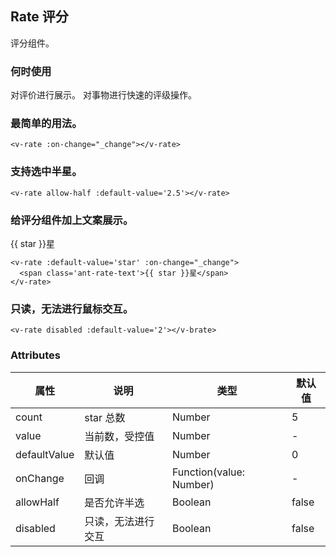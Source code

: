 <script>
  export default {
    data: function() {
      return {
        star: 3
      };
    },
    methods: {
      _change(val) {
        console.log('selected:' + val);
        this.star = val;
      }
    }
  }
</script>


## Rate 评分

评分组件。

### 何时使用

对评价进行展示。
对事物进行快速的评级操作。

### 最简单的用法。

<v-rate :on-change="_change"></v-rate>

```
<v-rate :on-change="_change"></v-rate>
```

### 支持选中半星。

<v-rate allow-half :default-value='2.5'></v-rate>

```
<v-rate allow-half :default-value='2.5'></v-rate>
```

### 给评分组件加上文案展示。
<v-rate :default-value='star' :on-change="_change">
  <span class='ant-rate-text'>{{ star }}星</span>
</v-rate>

```
<v-rate :default-value='star' :on-change="_change">
  <span class='ant-rate-text'>{{ star }}星</span>
</v-rate>
```

### 只读，无法进行鼠标交互。
<v-rate disabled :default-value='2'></v-brate>
```
<v-rate disabled :default-value='2'></v-brate>
```


### Attributes
| 属性        | 说明           | 类型               | 默认值       |
|------------|----------------|-------------------|-------------|
| count    | star 总数 | Number | 5 |
| value | 当前数，受控值 | Number | - |
| defaultValue | 默认值 | Number | 0 |
| onChange | 回调 | Function(value: Number) | - |
| allowHalf | 是否允许半选   | Boolean | false |
| disabled | 只读，无法进行交互 | Boolean | false |


